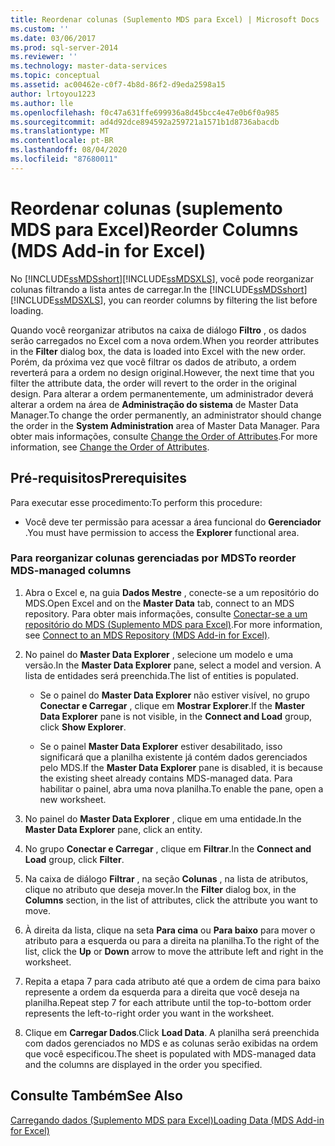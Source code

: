 ```yaml
---
title: Reordenar colunas (Suplemento MDS para Excel) | Microsoft Docs
ms.custom: ''
ms.date: 03/06/2017
ms.prod: sql-server-2014
ms.reviewer: ''
ms.technology: master-data-services
ms.topic: conceptual
ms.assetid: ac00462e-c0f7-4b8d-86f2-d9eda2598a15
author: lrtoyou1223
ms.author: lle
ms.openlocfilehash: f0c47a631ffe699936a8d45bcc4e47e0b6f0a985
ms.sourcegitcommit: ad4d92dce894592a259721a1571b1d8736abacdb
ms.translationtype: MT
ms.contentlocale: pt-BR
ms.lasthandoff: 08/04/2020
ms.locfileid: "87680011"
---
```

# <a name="reorder-columns-mds-add-in-for-excel"></a><span data-ttu-id="e89da-102">Reordenar colunas (suplemento MDS para Excel)</span><span class="sxs-lookup"><span data-stu-id="e89da-102">Reorder Columns (MDS Add-in for Excel)</span></span>
  <span data-ttu-id="e89da-103">No [!INCLUDE[ssMDSshort](../../includes/ssmdsshort-md.md)][!INCLUDE[ssMDSXLS](../../includes/ssmdsxls-md.md)], você pode reorganizar colunas filtrando a lista antes de carregar.</span><span class="sxs-lookup"><span data-stu-id="e89da-103">In the [!INCLUDE[ssMDSshort](../../includes/ssmdsshort-md.md)][!INCLUDE[ssMDSXLS](../../includes/ssmdsxls-md.md)], you can reorder columns by filtering the list before loading.</span></span>  
  
 <span data-ttu-id="e89da-104">Quando você reorganizar atributos na caixa de diálogo **Filtro** , os dados serão carregados no Excel com a nova ordem.</span><span class="sxs-lookup"><span data-stu-id="e89da-104">When you reorder attributes in the **Filter** dialog box, the data is loaded into Excel with the new order.</span></span> <span data-ttu-id="e89da-105">Porém, da próxima vez que você filtrar os dados de atributo, a ordem reverterá para a ordem no design original.</span><span class="sxs-lookup"><span data-stu-id="e89da-105">However, the next time that you filter the attribute data, the order will revert to the order in the original design.</span></span> <span data-ttu-id="e89da-106">Para alterar a ordem permanentemente, um administrador deverá alterar a ordem na área de **Administração do sistema** de Master Data Manager.</span><span class="sxs-lookup"><span data-stu-id="e89da-106">To change the order permanently, an administrator should change the order in the **System Administration** area of Master Data Manager.</span></span> <span data-ttu-id="e89da-107">Para obter mais informações, consulte [Change the Order of Attributes](../change-the-order-of-attributes.md).</span><span class="sxs-lookup"><span data-stu-id="e89da-107">For more information, see [Change the Order of Attributes](../change-the-order-of-attributes.md).</span></span>  
  
## <a name="prerequisites"></a><span data-ttu-id="e89da-108">Pré-requisitos</span><span class="sxs-lookup"><span data-stu-id="e89da-108">Prerequisites</span></span>  
 <span data-ttu-id="e89da-109">Para executar esse procedimento:</span><span class="sxs-lookup"><span data-stu-id="e89da-109">To perform this procedure:</span></span>  
  
-   <span data-ttu-id="e89da-110">Você deve ter permissão para acessar a área funcional do **Gerenciador** .</span><span class="sxs-lookup"><span data-stu-id="e89da-110">You must have permission to access the **Explorer** functional area.</span></span>  
  
### <a name="to-reorder-mds-managed-columns"></a><span data-ttu-id="e89da-111">Para reorganizar colunas gerenciadas por MDS</span><span class="sxs-lookup"><span data-stu-id="e89da-111">To reorder MDS-managed columns</span></span>  
  
1.  <span data-ttu-id="e89da-112">Abra o Excel e, na guia **Dados Mestre** , conecte-se a um repositório do MDS.</span><span class="sxs-lookup"><span data-stu-id="e89da-112">Open Excel and on the **Master Data** tab, connect to an MDS repository.</span></span> <span data-ttu-id="e89da-113">Para obter mais informações, consulte [Conectar-se a um repositório do MDS &#40;Suplemento MDS para Excel&#41;](connect-to-an-mds-repository-mds-add-in-for-excel.md).</span><span class="sxs-lookup"><span data-stu-id="e89da-113">For more information, see [Connect to an MDS Repository &#40;MDS Add-in for Excel&#41;](connect-to-an-mds-repository-mds-add-in-for-excel.md).</span></span>  
  
2.  <span data-ttu-id="e89da-114">No painel do **Master Data Explorer** , selecione um modelo e uma versão.</span><span class="sxs-lookup"><span data-stu-id="e89da-114">In the **Master Data Explorer** pane, select a model and version.</span></span> <span data-ttu-id="e89da-115">A lista de entidades será preenchida.</span><span class="sxs-lookup"><span data-stu-id="e89da-115">The list of entities is populated.</span></span>  
  
    -   <span data-ttu-id="e89da-116">Se o painel do **Master Data Explorer** não estiver visível, no grupo **Conectar e Carregar** , clique em **Mostrar Explorer**.</span><span class="sxs-lookup"><span data-stu-id="e89da-116">If the **Master Data Explorer** pane is not visible, in the **Connect and Load** group, click **Show Explorer**.</span></span>  
  
    -   <span data-ttu-id="e89da-117">Se o painel **Master Data Explorer** estiver desabilitado, isso significará que a planilha existente já contém dados gerenciados pelo MDS.</span><span class="sxs-lookup"><span data-stu-id="e89da-117">If the **Master Data Explorer** pane is disabled, it is because the existing sheet already contains MDS-managed data.</span></span> <span data-ttu-id="e89da-118">Para habilitar o painel, abra uma nova planilha.</span><span class="sxs-lookup"><span data-stu-id="e89da-118">To enable the pane, open a new worksheet.</span></span>  
  
3.  <span data-ttu-id="e89da-119">No painel do **Master Data Explorer** , clique em uma entidade.</span><span class="sxs-lookup"><span data-stu-id="e89da-119">In the **Master Data Explorer** pane, click an entity.</span></span>  
  
4.  <span data-ttu-id="e89da-120">No grupo **Conectar e Carregar** , clique em **Filtrar**.</span><span class="sxs-lookup"><span data-stu-id="e89da-120">In the **Connect and Load** group, click **Filter**.</span></span>  
  
5.  <span data-ttu-id="e89da-121">Na caixa de diálogo **Filtrar** , na seção **Colunas** , na lista de atributos, clique no atributo que deseja mover.</span><span class="sxs-lookup"><span data-stu-id="e89da-121">In the **Filter** dialog box, in the **Columns** section, in the list of attributes, click the attribute you want to move.</span></span>  
  
6.  <span data-ttu-id="e89da-122">À direita da lista, clique na seta **Para cima** ou **Para baixo** para mover o atributo para a esquerda ou para a direita na planilha.</span><span class="sxs-lookup"><span data-stu-id="e89da-122">To the right of the list, click the **Up** or **Down** arrow to move the attribute left and right in the worksheet.</span></span>  
  
7.  <span data-ttu-id="e89da-123">Repita a etapa 7 para cada atributo até que a ordem de cima para baixo represente a ordem da esquerda para a direita que você deseja na planilha.</span><span class="sxs-lookup"><span data-stu-id="e89da-123">Repeat step 7 for each attribute until the top-to-bottom order represents the left-to-right order you want in the worksheet.</span></span>  
  
8.  <span data-ttu-id="e89da-124">Clique em **Carregar Dados**.</span><span class="sxs-lookup"><span data-stu-id="e89da-124">Click **Load Data**.</span></span> <span data-ttu-id="e89da-125">A planilha será preenchida com dados gerenciados no MDS e as colunas serão exibidas na ordem que você especificou.</span><span class="sxs-lookup"><span data-stu-id="e89da-125">The sheet is populated with MDS-managed data and the columns are displayed in the order you specified.</span></span>  
  
## <a name="see-also"></a><span data-ttu-id="e89da-126">Consulte Também</span><span class="sxs-lookup"><span data-stu-id="e89da-126">See Also</span></span>  
 [<span data-ttu-id="e89da-127">Carregando dados &#40;Suplemento MDS para Excel&#41;</span><span class="sxs-lookup"><span data-stu-id="e89da-127">Loading Data &#40;MDS Add-in for Excel&#41;</span></span>](overview-exporting-data-to-excel-mds-add-in-for-excel.md)  
  
  
